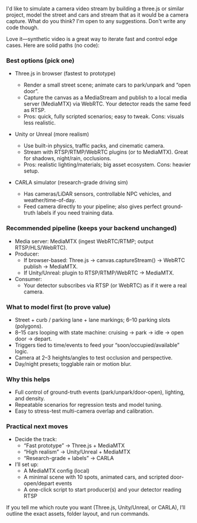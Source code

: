 
I'd like to simulate a camera video stream by building a three.js or similar project, model the street and cars and stream that as it would be a camera capture. What do you think? I'm open to any suggestions. Don't write any code though.

Love it—synthetic video is a great way to iterate fast and control edge cases. Here are solid paths (no code):

### Best options (pick one)
- Three.js in browser (fastest to prototype)
  - Render a small street scene; animate cars to park/unpark and “open door”.
  - Capture the canvas as a MediaStream and publish to a local media server (MediaMTX) via WebRTC. Your detector reads the same feed as RTSP.
  - Pros: quick, fully scripted scenarios; easy to tweak. Cons: visuals less realistic.

- Unity or Unreal (more realism)
  - Use built-in physics, traffic packs, and cinematic camera.
  - Stream with RTSP/RTMP/WebRTC plugins (or to MediaMTX). Great for shadows, night/rain, occlusions.
  - Pros: realistic lighting/materials; big asset ecosystem. Cons: heavier setup.

- CARLA simulator (research-grade driving sim)
  - Has cameras/LiDAR sensors, controllable NPC vehicles, and weather/time-of-day.
  - Feed camera directly to your pipeline; also gives perfect ground-truth labels if you need training data.

### Recommended pipeline (keeps your backend unchanged)
- Media server: MediaMTX (ingest WebRTC/RTMP; output RTSP/HLS/WebRTC).
- Producer:
  - If browser-based: Three.js → canvas.captureStream() → WebRTC publish → MediaMTX.
  - If Unity/Unreal: plugin to RTSP/RTMP/WebRTC → MediaMTX.
- Consumer:
  - Your detector subscribes via RTSP (or WebRTC) as if it were a real camera.

### What to model first (to prove value)
- Street + curb / parking lane + lane markings; 6–10 parking slots (polygons).
- 8–15 cars looping with state machine: cruising → park → idle → open door → depart.
- Triggers tied to time/events to feed your “soon/occupied/available” logic.
- Camera at 2–3 heights/angles to test occlusion and perspective.
- Day/night presets; togglable rain or motion blur.

### Why this helps
- Full control of ground-truth events (park/unpark/door-open), lighting, and density.
- Repeatable scenarios for regression tests and model tuning.
- Easy to stress-test multi-camera overlap and calibration.

### Practical next moves
- Decide the track:
  - “Fast prototype” → Three.js + MediaMTX
  - “High realism” → Unity/Unreal + MediaMTX
  - “Research-grade + labels” → CARLA
- I’ll set up:
  - A MediaMTX config (local)
  - A minimal scene with 10 spots, animated cars, and scripted door-open/depart events
  - A one-click script to start producer(s) and your detector reading RTSP

If you tell me which route you want (Three.js, Unity/Unreal, or CARLA), I’ll outline the exact assets, folder layout, and run commands.